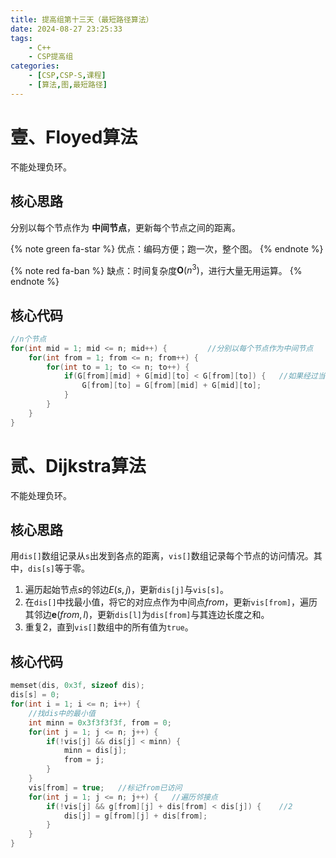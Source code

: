 ```yaml
---
title: 提高组第十三天（最短路径算法）
date: 2024-08-27 23:25:33
tags: 
    - C++
    - CSP提高组
categories:
    - [CSP,CSP-S,课程]
    - [算法,图,最短路径]
---
```


# 壹、Floyed算法

不能处理负环。

## 核心思路
分别以每个节点作为 __中间节点__，更新每个节点之间的距离。

{% note green fa-star %}
优点：编码方便；跑一次，整个图。
{% endnote %}

{% note red fa-ban %}
缺点：时间复杂度$\mathbf{O}(n^3)$，进行大量无用运算。
{% endnote %}

## 核心代码
```c++
//n个节点
for(int mid = 1; mid <= n; mid++) {         //分别以每个节点作为中间节点
    for(int from = 1; from <= n; from++) {
        for(int to = 1; to <= n; to++) {
            if(G[from][mid] + G[mid][to] < G[from][to]) {   //如果经过当前中间节点比上一次的方案更优
                G[from][to] = G[from][mid] + G[mid][to];
            }
        }
    }
}
```

# 贰、Dijkstra算法

不能处理负环。

## 核心思路
用`dis[]`数组记录从`s`出发到各点的距离，`vis[]`数组记录每个节点的访问情况。其中，`dis[s]`等于零。

1. 遍历起始节点$s$的邻边$E(s,j)$，更新`dis[j]`与`vis[s]`。
2. 在`dis[]`中找最小值，将它的对应点作为中间点$from$，更新`vis[from]`，遍历其邻边$\mathbf{e}(from,l)$，更新`dis[l]`为`dis[from]`与其连边长度之和。
3. 重复2，直到`vis[]`数组中的所有值为`true`。

## 核心代码
```c++
memset(dis, 0x3f, sizeof dis);
dis[s] = 0;
for(int i = 1; i <= n; i++) {
    //找dis中的最小值
    int minn = 0x3f3f3f3f, from = 0;
    for(int j = 1; j <= n; j++) {
        if(!vis[j] && dis[j] < minn) {
            minn = dis[j];
            from = j;
        }
    }
    vis[from] = true;   //标记from已访问
    for(int j = 1; j <= n; j++) {   //遍历邻接点
        if(!vis[j] && g[from][j] + dis[from] < dis[j]) {    //2
            dis[j] = g[from][j] + dis[from];
        }
    }
}
```